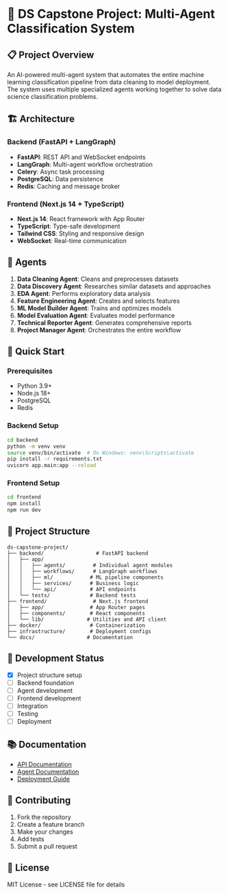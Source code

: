 # 🚀 DS Capstone Project: Multi-Agent Classification System

## 📋 Project Overview

An AI-powered multi-agent system that automates the entire machine learning classification pipeline from data cleaning to model deployment. The system uses multiple specialized agents working together to solve data science classification problems.

## 🏗️ Architecture

### Backend (FastAPI + LangGraph)
- **FastAPI**: REST API and WebSocket endpoints
- **LangGraph**: Multi-agent workflow orchestration
- **Celery**: Async task processing
- **PostgreSQL**: Data persistence
- **Redis**: Caching and message broker

### Frontend (Next.js 14 + TypeScript)
- **Next.js 14**: React framework with App Router
- **TypeScript**: Type-safe development
- **Tailwind CSS**: Styling and responsive design
- **WebSocket**: Real-time communication

## 🤖 Agents

1. **Data Cleaning Agent**: Cleans and preprocesses datasets
2. **Data Discovery Agent**: Researches similar datasets and approaches
3. **EDA Agent**: Performs exploratory data analysis
4. **Feature Engineering Agent**: Creates and selects features
5. **ML Model Builder Agent**: Trains and optimizes models
6. **Model Evaluation Agent**: Evaluates model performance
7. **Technical Reporter Agent**: Generates comprehensive reports
8. **Project Manager Agent**: Orchestrates the entire workflow

## 🚀 Quick Start

### Prerequisites
- Python 3.9+
- Node.js 18+
- PostgreSQL
- Redis

### Backend Setup
```bash
cd backend
python -m venv venv
source venv/bin/activate  # On Windows: venv\Scripts\activate
pip install -r requirements.txt
uvicorn app.main:app --reload
```

### Frontend Setup
```bash
cd frontend
npm install
npm run dev
```

## 📁 Project Structure

```
ds-capstone-project/
├── backend/                 # FastAPI backend
│   ├── app/
│   │   ├── agents/         # Individual agent modules
│   │   ├── workflows/      # LangGraph workflows
│   │   ├── ml/            # ML pipeline components
│   │   ├── services/      # Business logic
│   │   └── api/           # API endpoints
│   └── tests/             # Backend tests
├── frontend/               # Next.js frontend
│   ├── app/               # App Router pages
│   ├── components/        # React components
│   └── lib/              # Utilities and API client
├── docker/                # Containerization
├── infrastructure/        # Deployment configs
└── docs/                 # Documentation
```

## 🔧 Development Status

- [x] Project structure setup
- [ ] Backend foundation
- [ ] Agent development
- [ ] Frontend development
- [ ] Integration
- [ ] Testing
- [ ] Deployment

## 📚 Documentation

- [API Documentation](docs/api/)
- [Agent Documentation](docs/agents/)
- [Deployment Guide](docs/deployment/)

## 🤝 Contributing

1. Fork the repository
2. Create a feature branch
3. Make your changes
4. Add tests
5. Submit a pull request

## 📄 License

MIT License - see LICENSE file for details
